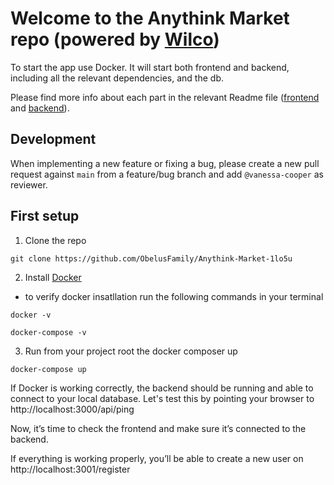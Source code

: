 # Welcome to the Anythink Market repo (powered by [Wilco](https://www.trywilco.com))

To start the app use Docker. It will start both frontend and backend, including all the relevant dependencies, and the db.

Please find more info about each part in the relevant Readme file ([frontend](frontend/readme.md) and [backend](backend/README.md)).

## Development

When implementing a new feature or fixing a bug, please create a new pull request against `main` from a feature/bug branch and add `@vanessa-cooper` as reviewer.

## First setup

1. Clone the repo
```
git clone https://github.com/ObelusFamily/Anythink-Market-1lo5u
```

2. Install [Docker](https://docs.docker.com/get-docker/)
- to verify docker insatllation run the following commands in your terminal
```
docker -v

docker-compose -v
```

3. Run from your project root the docker composer up
```
docker-compose up
```
If Docker is working correctly, the backend should be running and able to connect to your local database.
Let's test this by pointing your browser to http://localhost:3000/api/ping

Now, it’s time to check the frontend and make sure it’s connected to the backend.

If everything is working properly, you’ll be able to create a new user on http://localhost:3001/register
